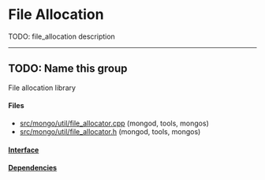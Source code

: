 # File Allocation
TODO: file\_allocation description


-------------

## TODO: Name this group
File allocation library

#### Files
- [src/mongo/util/file\_allocator.cpp](https://github.com/mongodb/mongo/tree/r2.6.0/src/mongo/util/file_allocator.cpp)   (mongod, tools, mongos)
- [src/mongo/util/file\_allocator.h](https://github.com/mongodb/mongo/tree/r2.6.0/src/mongo/util/file_allocator.h)   (mongod, tools, mongos)

#### [Interface](interface/0)

#### [Dependencies](dependencies/0)

